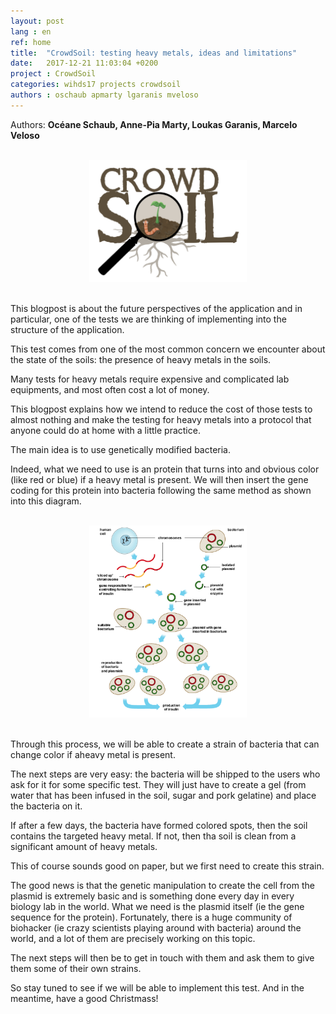 ```yaml
---
layout: post
lang : en
ref: home
title:  "CrowdSoil: testing heavy metals, ideas and limitations"
date:   2017-12-21 11:03:04 +0200
project : CrowdSoil
categories: wihds17 projects crowdsoil
authors : oschaub apmarty lgaranis mveloso
---
```


Authors: **Océane Schaub, Anne-Pia Marty, Loukas Garanis, Marcelo Veloso**

<br>
<center><img src="/images/Logo CS.png" alt=""  width="50%"></center>
<br>

This blogpost is about the future perspectives of the application and in particular, one of the tests we are thinking of implementing into the structure of the application.

This test comes from one of the most common concern we encounter about the state of the soils: the presence of heavy metals in the soils.

Many tests for heavy metals require expensive and complicated lab equipments, and most often cost a lot of money.

This blogpost explains how we intend to reduce the cost of those tests to almost nothing and make the testing for heavy metals into a protocol that anyone could do at home with a little practice.

The main idea is to use genetically modified bacteria.

Indeed, what we need to use is an protein that turns into and obvious color (like red or blue) if a heavy metal is present. 
We will then insert the gene coding for this protein into bacteria following the same method as shown into this diagram.

<br>
<center><img src="/images/Screen Shot 2017-12-21 at 17.29.23.png" alt=""  width="50%"></center>
<br>

Through this process, we will be able to create a strain of bacteria that can change color if aheavy metal is present.

The next steps are very easy: the bacteria will be shipped to the users who ask for it for some specific test. They will just have to create a gel (from water that has been infused in the soil, sugar and pork gelatine) and place the bacteria on it.

If after a few days, the bacteria have formed colored spots, then the soil contains the targeted heavy metal. If not, then tha soil is clean from a significant amount of heavy metals.

This of course sounds good on paper, but we first need to create this strain.

The good news is that the genetic manipulation to create the cell from the plasmid is extremely basic and is something done every day in every biology lab in the world.
What we need is the plasmid itself (ie the gene sequence for the protein). Fortunately, there is a huge community of biohacker (ie crazy scientists playing around with bacteria) around the world, and a lot of them are precisely working on this topic.

The next steps will then be to get in touch with them and ask them to give them some of their own strains.

So stay tuned to see if we will be able to implement this test.
And in the meantime, have a good Christmass!
